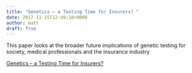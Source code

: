 ```yaml
---
title: "Genetics – a Testing Time for Insurers? "
date: 2017-11-15T12:49:18+0000
author: matt
draft: True
---
```

This paper looks at the broader future implications of genetic testing for society, medical professionals and the insurance industry

[ Genetics – a Testing Time for Insurers? ]( https://actuaries.asn.au/Library/Miscellaneous/2017/TheDialogueWEB.pdf )

